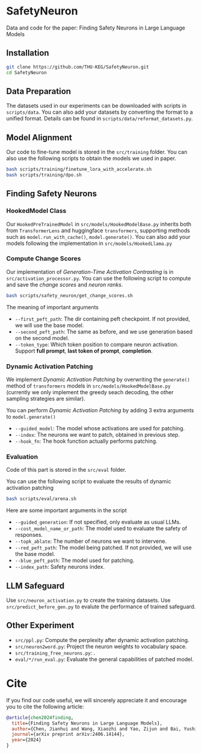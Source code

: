 # SafetyNeuron
Data and code for the paper: Finding Safety Neurons in Large Language Models


## Installation

``` bash
git clone https://github.com/THU-KEG/SafetyNeuron.git
cd SafetyNeuron
```

## Data Preparation
The datasets used in our experiments can be downloaded with scripts in `scripts/data`. You can also add your datasets by converting the format to a unified format. Details can be found in `scripts/data/reformat_datasets.py`.


## Model Alignment

Our code to fine-tune model is stored in the `src/training` folder. You can also use the following scripts to obtain the models we used in paper.

``` bash
bash scripts/training/finetune_lora_with_accelerate.sh
bash scripts/training/dpo.sh
```

## Finding Safety Neurons

### HookedModel Class

Our `HookedPreTrainedModel` in `src/models/HookedModelBase.py` inherits both from `TransformerLens` and huggingface `transformers`, supporting methods such as `model.run_with_cache()`, `model.generate()`. You can also add your models following the implementation in `src/models/HookedLlama.py`

### Compute Change Scores

Our implementation of *Generation-Time Activation Contrasting* is in `src/activation_processor.py`. You can use the following script to compute and save the *change scores* and *neuron ranks*.

``` bash
bash scripts/safety_neuron/get_change_scores.sh
```
The meaning of important arguments
- `--first_peft_path`: The dir containing peft checkpoint. If not provided, we will use the base model.
- `--second_peft_path`: The same as before, and we use generation based on the second model.
- `--token_type`: Which token position to compare neuron activation. Support **full prompt**, **last token of prompt**, **completion**.

### Dynamic Activation Patching

We implement *Dynamic Activation Patching* by overwriting the `generate()` method of `transformers` models in `src/models/HookedModelBase.py` (currently we only implement the greedy seach decoding, the other sampling strategies are similar).

You can perform *Dynamic Activation Patching* by adding 3 extra arguments to `model.generate()`
- `--guided_model`: The model whose activations are used for patching.
- `--index`: The neurons we want to patch, obtained in previous step.
- `--hook_fn`: The hook function actually performs patching.


### Evaluation

Code of this part is stored in the `src/eval` folder. 

You can use the following script to evaluate the results of dynamic activation patching

```bash
bash scripts/eval/arena.sh
```
Here are some important arguments in the script
- `--guided_generation`: If not specified, only evaluate as usual LLMs.
- `--cost_model_name_or_path`: The model used to evaluate the safety of responses.
- `--topk_ablate`: The number of neurons we want to intervene. 
- `--red_peft_path`: The model being patched. If not provided, we will use the base model.
- `--blue_peft_path`: The model used for patching. 
- `--index_path`: Safety neurons index.

## LLM Safeguard

Use `src/neuron_activation.py` to create the training datasets. Use `src/predict_before_gen.py` to evalute the performance of trained safeguard.

## Other Experiment

- `src/ppl.py`: Compute the perplexity after dynamic activation patching.
- `src/neuron2word.py`: Project the neuron weights to vocabulary space.
- `src/training_free_neurons.py`: . 
- `eval/*/run_eval.py`: Evaluate the general capabilities of patched model.





# Cite
If you find our code useful, we will sincerely appreciate it and encourage you to cite the following article:

```bibtex
@article{chen2024finding,
  title={Finding Safety Neurons in Large Language Models},
  author={Chen, Jianhui and Wang, Xiaozhi and Yao, Zijun and Bai, Yushi and Hou, Lei and Li, Juanzi},
  journal={arXiv preprint arXiv:2406.14144},
  year={2024}
}
 ```